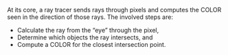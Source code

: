 At its core, a ray tracer sends rays through pixels and computes the COLOR seen 
in the direction of those rays. 
The involved steps are:

* Calculate the ray from the “eye” through the pixel,
* Determine which objects the ray intersects, and
* Compute a COLOR for the closest intersection point.